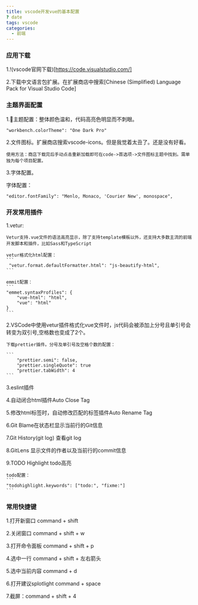 ```yaml
---
title: vscode开发vue的基本配置
? date
tags: vscode
categories:
  - 前端
---
```


### 应用下载

1.!(vscode官网下载)[https://code.visualstudio.com/]

2.下载中文语言包扩展。在扩展商店中搜索[Chinese (Simplified) Language Pack for Visual Studio Code]

### 主题界面配置

1.主题配置：整体颜色温和，代码高亮色明显而不刺眼。

<!-- more -->

```
"workbench.colorTheme": "One Dark Pro"
```

2.文件图标。扩展商店搜索vscode-icons。但是我觉着太丑了。还是没有好看。

    使用方法：商店下载完后手动点击重新加载即可在code->首选项->文件图标主题中找到。需单独为每个项目配置。

3.字体配置。

字体配置：
```
"editor.fontFamily": "Menlo, Monaco, 'Courier New', monospace",
```

### 开发常用插件

1.vetur:

    Vetur支持.vue文件的语法高亮显示，除了支持template模板以外，还支持大多数主流的前端开发脚本和插件，比如Sass和TypeScript  

    vetur格式化html配置：
    ```
     "vetur.format.defaultFormatter.html": "js-beautify-html",
    ```

    emmit配置：
    ```
    "emmet.syntaxProfiles": {
        "vue-html": "html",
        "vue": "html"
    }
    ```
  
2.VSCode中使用vetur插件格式化vue文件时，js代码会被添加上分号且单引号会转变为双引号,空格数也变成了2个。

    下载prettier插件。分号及单引号及空格个数的配置：

    ```
        "prettier.semi": false,
        "prettier.singleQuote": true
        "prettier.tabWidth": 4
    ```

3.eslint插件

4.自动闭合html插件Auto Close Tag

5.修改html标签时，自动修改匹配的标签插件Auto Rename Tag

6.Git Blame在状态栏显示当前行的Git信息

7.Git History(git log) 查看git log

8.GitLens 显示文件的作者以及当前行的commit信息

9.TODO Highlight todo高亮

    todo配置：
    ```
    "todohighlight.keywords": ["todo:", "fixme:"]
    ```

### 常用快捷键

1.打开新窗口 command + shift

2.关闭窗口 command + shift + w

3.打开命令面板 command + shift + p

4.选中一行 command + shift + 左右箭头

5.选中当前内容 command + d

6.打开建议splotlight command + space

7.截屏：command + shift + 4






